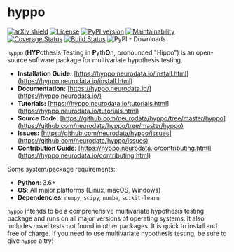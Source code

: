 # hyppo

[![arXiv shield](https://img.shields.io/badge/arXiv-1907.02088-red.svg?style=flat)](https://arxiv.org/abs/1907.02088)
[![License](https://img.shields.io/github/license/neurodata/hyppo)](https://hyppo.neurodata.io/license.html)
[![PyPI version](https://img.shields.io/pypi/v/hyppo.svg)](https://pypi.org/project/hyppo/)
[![Maintainability](https://api.codeclimate.com/v1/badges/ba5c176b0b8dac1fe406/maintainability)](https://codeclimate.com/github/neurodata/hyppo/maintainability)
[![Coverage Status](https://coveralls.io/repos/github/neurodata/hyppo/badge.svg?branch=master)](https://coveralls.io/github/neurodata/hyppo?branch=master)
[![Build Status](https://travis-ci.org/neurodata/hyppo.svg?branch=master)](https://travis-ci.org/neurodata/hyppo)
![PyPI - Downloads](https://img.shields.io/pypi/dm/hyppo)

`hyppo` (**HYP**othesis Testing in **P**yth**O**n, pronounced "Hippo") is an open-source software package for multivariate hypothesis testing.

- **Installation Guide:** [https://hyppo.neurodata.io/install.html](https://hyppo.neurodata.io/install.html)
- **Documentation:** [https://hyppo.neurodata.io/](https://hyppo.neurodata.io/)
- **Tutorials:** [https://hyppo.neurodata.io/tutorials.html](https://hyppo.neurodata.io/tutorials.html)
- **Source Code:** [https://github.com/neurodata/hyppo/tree/master/hyppo](https://github.com/neurodata/hyppo/tree/master/hyppo)
- **Issues:** [https://github.com/neurodata/hyppo/issues](https://github.com/neurodata/hyppo/issues)
- **Contribution Guide:** [https://hyppo.neurodata.io/contributing.html](https://hyppo.neurodata.io/contributing.html)

Some system/package requirements:

- **Python**: 3.6+
- **OS**: All major platforms (Linux, macOS, Windows)
- **Dependencies**: `numpy`, `scipy`, `numba`, `scikit-learn`

`hyppo` intends to be a comprehensive multivariate hypothesis testing package and runs on all major versions of operating systems. It also includes novel tests not found in other packages. It is quick to install and free of charge. If you need to use multivariate hypothesis testing, be sure to give `hyppo` a try!
